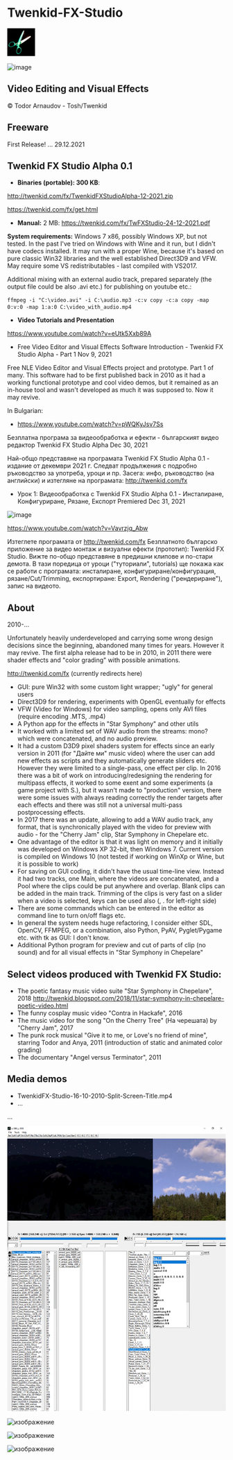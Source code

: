 # Twenkid-FX-Studio

![image](/Releases/TwenkidFX-Alpha-10-2021-Win32/fx.png)

![image](https://user-images.githubusercontent.com/23367640/164568741-bfa84531-4360-4e8d-b781-22d4e90d4c2b.png)

## Video Editing and Visual Effects 

&copy; Todor Arnaudov - Tosh/Twenkid

## Freeware

First Release! ... 29.12.2021

## Twenkid FX Studio Alpha 0.1
* **Binaries (portable): 300 KB**: 
 
http://twenkid.com/fx/TwenkidFXStudioAlpha-12-2021.zip

https://twenkid.com/fx/get.html

* **Manual:** 2 MB: 
https://twenkid.com/fx/TwFXStudio-24-12-2021.pdf


**System requirements:** Windows 7 x86, possibly Windows XP, but not tested. In the past I've tried on Windows with Wine and it run, but I didn't have codecs installed. It may run with a proper Wine, because it's based on pure classic Win32 libraries and the well established Direct3D9 and VFW. May require some VS redistributables - last compiled with VS2017.

Additional mixing with an external audio track, prepared separately (the output file could be also .avi etc.) for publishing on youtube etc.:

```
ffmpeg -i "C:\video.avi" -i C:\audio.mp3 -c:v copy -c:a copy -map 0:v:0 -map 1:a:0 C:\video_with_audio.mp4
```

* **Video Tutorials and Presentation** 
 
 https://www.youtube.com/watch?v=eUtk5Xxb89A
 
* Free Video Editor and Visual Effects Software Introduction - Twenkid FX Studio Alpha - Part 1
Nov 9, 2021

Free NLE Video Editor and Visual Effects project and prototype. Part 1 of many. This software had to be first published back in 2010 as it had a working functional prototype and cool video demos, but it remained as an in-house tool and wasn't developed as much it was supposed to. Now it may revive.

In Bulgarian:

* https://www.youtube.com/watch?v=pWQKyJsv7Ss

Безплатна програма за видеообработка и ефекти - българският видео редактор Twenkid FX Studio Alpha
Dec 30, 2021

Най-общо представяне на програмата Twenkid FX Studio Alpha 0.1 - издание от декември 2021 г. Следват продължения с подробно ръководство за употреба, уроци и пр.  Засега: инфо, ръководство (на английски) и изтегляне на програмата: http://twenkid.com/fx


* Урок 1: Видеообработка с Twenkid FX Studio Alpha 0.1 - Инсталиране, Конфигуриране, Рязане, Експорт
Premiered Dec 31, 2021

![image](https://user-images.githubusercontent.com/23367640/164568958-18bdfc4e-2d5e-482a-88b4-1c9a4f4556fa.png)


https://www.youtube.com/watch?v=Vavrzjq_Abw

Изтеглете програмата от http://twenkid.com/fx
Безплатното българско приложение за видео монтаж и визуални ефекти (прототип): Twenkid FX Studio. Вижте по-общо представяне в предишни клипове и по-стари демота. В тази поредица от уроци ("туториали", tutorials) ще покажа как се работи с програмата: инсталиране, конфигуриране/конфигурация, рязане/Cut/Trimming, експортиране: Export, Rendering ("рендериране"), запис на видеото.


## About

2010-...

Unfortunately heavily underdeveloped and carrying some wrong design decisions since the beginning, abandoned many times for years.
However it may revive. The first alpha release had to be in 2010, in 2011 there were shader effects and "color grading" with possible animations.

http://twenkid.com/fx  (currently redirects here)

* GUI: pure Win32 with some custom light wrapper; "ugly" for general users
* Direct3D9 for rendering, experiments with OpenGL eventually for effects
* VFW (Video for Windows) for video sampling, opens only AVI files (require encoding .MTS, .mp4)
* A Python app for the effects in "Star Symphony" and other utils
* It worked with a limited set of WAV audio from the streams: mono? which were concatenated, and no audio preview.
* It had a custom D3D9 pixel shaders system for effects since an early version in 2011 (for "Дайте ми" music video) where the user can add new effects as scripts and they automatically generate sliders etc. However they were limited to a single-pass, one effect per clip. In 2016 there was a bit of work on introducing/redesigning the rendering for multipass effects, it worked to some exent and some experiments (a game project with S.), but it wasn't made to "production" version, there were some issues with always reading correctly the render targets after each effects and there was still not a universal multi-pass postprocessing effects.
* In 2017 there was an update, allowing to add a WAV audio track, any format, that is synchronically played with the video for preview with audio - for the "Cherry Jam" clip, Star Symphony in Chepelare etc.
* One advantage of the editor is that it was light on memory and it initially was developed on Windows XP 32-bit, then Windows 7. Current version is compiled on Windows 10 (not tested if working on WinXp or Wine, but it is possible to work)
* For saving on GUI coding, it didn't have the usual time-line view. Instead it had two tracks, one Main, where the videos are concatenated, and a Pool where the clips could be put anywhere and overlap. Blank clips can be added in the main track. Trimming of the clips is very fast on a slider when a video is selected, keys can be used also (, . for left-right side)
* There are some commands which can be entered in the editor as command line to turn on/off flags etc.
* In general the system needs huge refactoring, I consider either SDL, OpenCV, FFMPEG, or a combination, also Python, PyAV, Pyglet/Pygame etc. with tk as GUI: I don't know.
* Additional Python program for preview and cut of parts of clip (no sound) and for all visual effects in "Star Symphony in Chepelare"


## Select videos produced with Twenkid FX Studio:

* The poetic fantasy music video suite "Star Symphony in Chepelare", 2018
http://twenkid.blogspot.com/2018/11/star-symphony-in-chepelare-poetic-video.html
* The funny cosplay music video "Contra in Hackafe", 2016
* The music video for the song "On the Cherry Tree" (На черешата) by "Cherry Jam", 2017
* The punk rock musical "Give it to me, or Love's no friend of mine", starring Todor and Anya, 2011 (introduction of static and animated color grading)
* The documentary "Аngel versus Terminator", 2011


## Media demos

* TwenkidFX-Studio-16-10-2010-Split-Screen-Title.mp4
* ...

...

![image](/Cpp/image/starsymphony.png)

![изображение](https://user-images.githubusercontent.com/23367640/132602856-bac97bf1-1b15-42ab-8671-c125bb574c7c.png)

![изображение](https://user-images.githubusercontent.com/23367640/132602940-9f6c4d43-01e8-4363-9295-f3ecbb7c3b1d.png)

![изображение](https://user-images.githubusercontent.com/23367640/132603130-1a89bcb4-1b8c-48d0-8eef-8ac45ee98f96.png)


